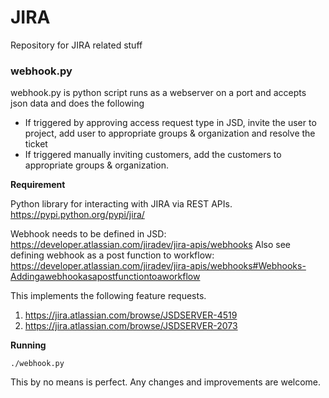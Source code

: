 # JIRA

Repository for JIRA related stuff

### webhook.py 
webhook.py is python script runs as a webserver on a port and accepts json data and does the following
- If triggered by approving access request type in JSD, invite the user to project, add user to appropriate groups & organization and resolve the ticket
- If triggered manually inviting customers, add the customers to appropriate groups & organization. 

**Requirement**

Python library for interacting with JIRA via REST APIs. https://pypi.python.org/pypi/jira/

Webhook needs to be defined in JSD: https://developer.atlassian.com/jiradev/jira-apis/webhooks
Also see defining webhook as a post function to workflow: https://developer.atlassian.com/jiradev/jira-apis/webhooks#Webhooks-Addingawebhookasapostfunctiontoaworkflow

This implements the following feature requests.
1. https://jira.atlassian.com/browse/JSDSERVER-4519
2. https://jira.atlassian.com/browse/JSDSERVER-2073

**Running**

```./webhook.py```

This by no means is perfect. Any changes and improvements are welcome.
